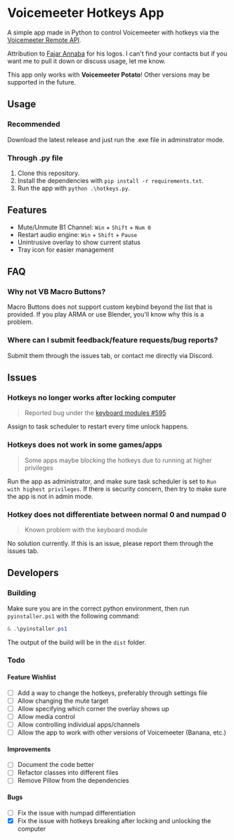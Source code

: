 # Voicemeeter Hotkeys App

A simple app made in Python to control Voicemeeter with hotkeys via the [Voicemeeter Remote API](https://download.vb-audio.com/Download_CABLE/VoicemeeterRemoteAPI.pdf).

Attribution to [Fajar Annaba](https://www.behance.net/fajarannaba28/projects) for his logos. I can't find your contacts but if you want me to pull it down or discuss usage, let me know.

This app only works with **Voicemeeter Potato**! Other versions may be supported in the future.

## Usage

### Recommended

Download the latest release and just run the .exe file in adminstrator mode.

### Through .py file

1. Clone this repository.
2. Install the dependencies with `pip install -r requirements.txt`.
3. Run the app with `python .\hotkeys.py`.

## Features

- Mute/Unmute B1 Channel: `Win` + `Shift` + `Num 0`
- Restart audio engine: `Win` + `Shift` + `Pause`
- Unintrusive overlay to show current status
- Tray icon for easier management

## FAQ

### Why not VB Macro Buttons?

Macro Buttons does not support custom keybind beyond the list that is provided. If you play ARMA or use Blender, you'll know why this is a problem.

### Where can I submit feedback/feature requests/bug reports?

Submit them through the issues tab, or contact me directly via Discord.

## Issues

### Hotkeys no longer works after locking computer

> Reported bug under the [keyboard modules #595](https://github.com/boppreh/keyboard/issues/595)

Assign to task scheduler to restart every time unlock happens.

### Hotkeys does not work in some games/apps

> Some apps maybe blocking the hotkeys due to running at higher privileges

Run the app as administrator, and make sure task scheduler is set to `Run with highest privileges`. If there is security concern, then try to make sure the app is not in admin mode.

### Hotkey does not differentiate between normal 0 and numpad 0

> Known problem with the keyboard module

No solution currently. If this is an issue, please report them through the issues tab.

## Developers

### Building

Make sure you are in the correct python environment, then run `pyinstaller.ps1` with the following command:

```powershell
& .\pyinstaller.ps1
```

The output of the build will be in the `dist` folder.

### Todo

#### Feature Wishlist

- [ ] Add a way to change the hotkeys, preferably through settings file
- [ ] Allow changing the mute target
- [ ] Allow specifying which corner the overlay shows up
- [ ] Allow media control
- [ ] Allow controlling individual apps/channels
- [ ] Allow the app to work with other versions of Voicemeeter (Banana, etc.)

#### Improvements

- [ ] Document the code better
- [ ] Refactor classes into different files
- [ ] Remove Pillow from the dependencies

#### Bugs

- [ ] Fix the issue with numpad differentiation
- [x] Fix the issue with hotkeys breaking after locking and unlocking the computer
